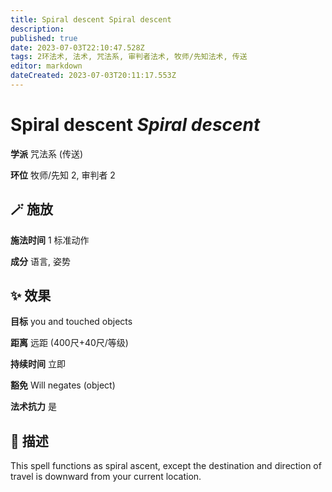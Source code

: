 ```yaml
---
title: Spiral descent Spiral descent
description: 
published: true
date: 2023-07-03T22:10:47.528Z
tags: 2环法术, 法术, 咒法系, 审判者法术, 牧师/先知法术, 传送
editor: markdown
dateCreated: 2023-07-03T20:11:17.553Z
---
```


# **Spiral descent** *Spiral descent*

**学派** 咒法系 (传送) 

**环位** 牧师/先知 2, 审判者 2

## 🪄 施放

**施法时间** 1 标准动作

**成分** 语言, 姿势

## ✨ 效果 

**目标** you and touched objects 

**距离** 远距 (400尺+40尺/等级)  

**持续时间** 立即 

**豁免** Will negates (object)

**法术抗力** 是

## 📖 描述

This spell functions as spiral ascent, except the destination and direction of travel is downward from your current location.
    